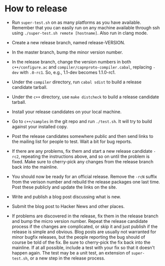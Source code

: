 How to release
==============

* Run `super-test.sh` on as many platforms as you have available.  Remember that you can easily run
  on any machine available through ssh using `./super-test.sh remote [hostname]`.  Also run in
  clang mode.

* Create a new release branch, named release-VERSION.

* In the master branch, bump the minor version number.

* In the release branch, change the version numbers in both `c++/configure.ac` and
  `compiler/capnproto-compiler.cabal`, replacing `-dev` with `.0-rc1`.  So, e.g., 1.1-dev becomes
  1.1.0-rc1.

* Under the `compiler` directory, run `cabal sdist` to build a release candidate tarball.

* Under the `c++` directory, use `make distcheck` to build a release candidate tarball.

* Install your release candidates on your local machine.

* Go to `c++/samples` in the git repo and run `./test.sh`.  It will try to build against your
  installed copy.

* Post the release candidates somewhere public and then send links to the mailing list for people
  to test.  Wait a bit for bug reports.

* If there are any problems, fix them and start a new release candidate `-rc2`, repeating the
  instructions above, and so on until the problem is fixed.  Make sure to cherry-pick any changes
  from the release branch back into the mainline.

* You should now be ready for an official release.  Remove the `-rcN` suffix from the verison
  number and rebuild the release packages one last time.  Post these publicly and update the links
  on the site.

* Write and publish a blog post discussing what is new.

* Submit the blog post to Hacker News and other places.

* If problems are discovered in the release, fix them in the release branch and bump the micro
  version number.  Repeat the release candidate process if the changes are complicated, or skip it
  and just publish if the release is simple and obvious.  Blog posts are usually not warranted for
  minor bugfix releases, but the people reporting the bug should of course be told of the fix.  Be
  sure to cherry-pick the fix back into the mainline.  If at all possible, include a test with your
  fix so that it doesn't happen again.  The test may be a unit test, an extension of
  `super-test.sh`, or a new step in the release process.
